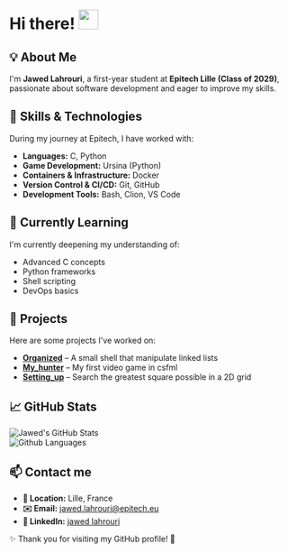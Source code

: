 # Hi there! <img src="https://github.com/TheDudeThatCode/TheDudeThatCode/blob/master/Assets/Hi.gif" width="35" />

## 💡 About Me  
I'm **Jawed Lahrouri**, a first-year student at **Epitech Lille (Class of 2029)**, passionate about software development and eager to improve my skills.  

## 🚀 Skills & Technologies  
During my journey at Epitech, I have worked with:  
- **Languages:** C, Python  
- **Game Development:** Ursina (Python)  
- **Containers & Infrastructure:** Docker  
- **Version Control & CI/CD:** Git, GitHub  
- **Development Tools:** Bash, Clion, VS Code  

## 🌱 Currently Learning  
I'm currently deepening my understanding of:  
- Advanced C concepts  
- Python frameworks  
- Shell scripting  
- DevOps basics  

## 📌 Projects  
Here are some projects I've worked on:  
- **[Organized](https://github.com/jawedlahrouri/organized-Epitech)** – A small shell that manipulate linked lists
- **[My_hunter](https://github.com/jawedlahrouri/My_hunter-Epitech)** – My first video game in csfml
- **[Setting_up](https://github.com/jawedlahrouri/Setting_up-Epitech-Epitech)** – Search the greatest square possible in a 2D grid

## 📈 GitHub Stats   
![Jawed's GitHub Stats](https://github-readme-stats.vercel.app/api?username=jawedlahrouri&show_icons=true&theme=radical&v=1)  
![Github Languages](https://github-readme-stats.vercel.app/api/top-langs?username=jawedlahrouri&layout=compact&show_icons=true&theme=radical&v=1)  

## 📫 Contact me  
- **📍 Location:** Lille, France  
- **✉️ Email:** jawed.lahrouri@epitech.eu  
- **🔗 LinkedIn:** [jawed lahrouri](https://linkedin.com/in/jawed-lahrouri)  

✨ Thank you for visiting my GitHub profile! 🚀  

